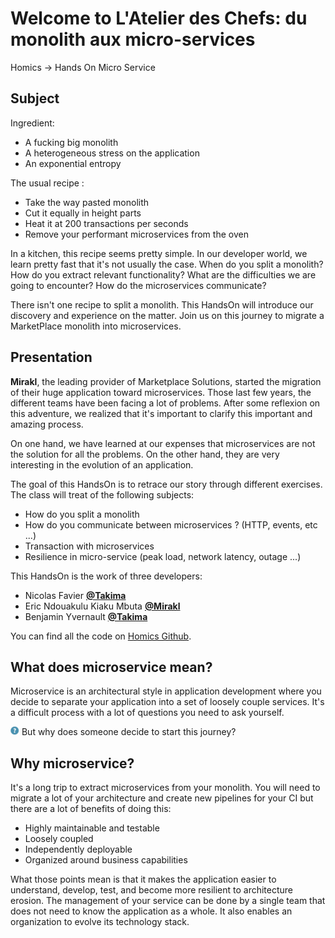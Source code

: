 # Welcome to **L'Atelier des Chefs: du monolith aux micro-services**

Homics -> Hands On Micro Service

## Subject

Ingredient:

-  A fucking big monolith
-  A heterogeneous stress on the application
-  An exponential entropy

The usual recipe :

-   Take the way pasted monolith
-   Cut it equally in height parts
-   Heat it at 200 transactions per seconds
-   Remove your performant microservices from the oven

In a kitchen, this recipe seems pretty simple. In our developer world, we learn pretty fast that it's not usually the
case. When do you split a monolith? How do you extract relevant functionality? What are the difficulties we are going to
encounter? How do the microservices communicate? 

There isn't one recipe to split a monolith. This HandsOn will introduce our discovery and experience on the matter.
Join us on this journey to migrate a MarketPlace monolith into microservices.

## Presentation

**Mirakl**, the leading provider of Marketplace Solutions, started the migration of their huge application toward
microservices. Those last few years, the different teams have been facing a lot of problems. After some reflexion on 
this adventure, we realized that it's important to clarify this important and amazing process.

On one hand, we have learned at our expenses that microservices are not the solution for all the problems. On the other
hand, they are very interesting in the evolution of an application.

The goal of this HandsOn is to retrace our story through different exercises. The class will treat of the following
subjects:

- How do you split a monolith
- How do you communicate between microservices ? (HTTP, events, etc ...)
- Transaction with microservices
- Resilience in micro-service (peak load, network latency, outage ...)
   
This HandsOn is the work of three developers:

- Nicolas Favier [**@Takima**](https://www.takima.fr/)
- Eric Ndouakulu Kiaku Mbuta [**@Mirakl**](https://www.mirakl.com/)
- Benjamin Yvernault [**@Takima**](https://www.takima.fr/)

You can find all the code on [Homics Github](https://github.com/homics).

## What does microservice mean?

Microservice is an architectural style in application development where you decide to separate your application
into a set of loosely couple services. It's a difficult process with a lot of questions you need to ask yourself.

![question](img/question.png) But why does someone decide to start this journey?

## Why microservice?

It's a long trip to extract microservices from your monolith. You will need to migrate a lot of your architecture and 
create new pipelines for your CI but there are a lot of benefits of doing this:

- Highly maintainable and testable
- Loosely coupled
- Independently deployable
- Organized around business capabilities

What those points mean is that it makes the application easier to understand, develop, test, and become more resilient 
to architecture erosion. The management of your service can be done by a single team that does not need to know the 
application as a whole. It also enables an organization to evolve its technology stack. 
